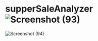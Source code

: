 # supperSaleAnalyzer![Screenshot (93)](https://github.com/Gauravvnegi/supperSaleAnalyzer/assets/92495217/476eb356-0cd6-4e17-a53b-93afbaf54220)


![Screenshot (94)](https://github.com/Gauravvnegi/supperSaleAnalyzer/assets/92495217/a0e5a51a-06ae-45e6-811b-57b65e7ef8e8)
